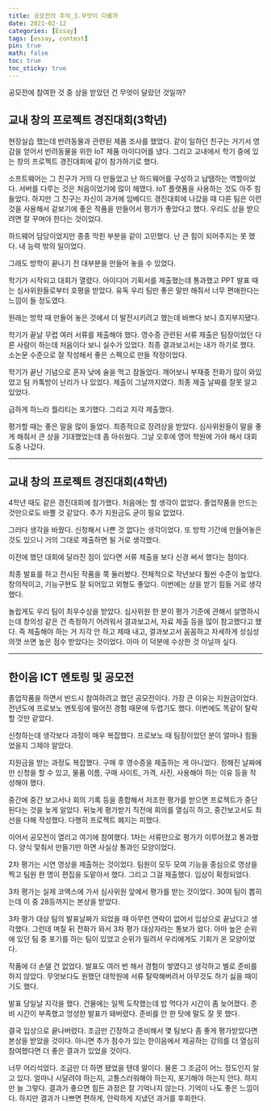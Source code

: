 ```yaml
---
title: 공모전의 추억_3.무엇이 다를까
date: 2021-02-12
categories: [Essay]
tags: [essay, contest]
pin: true
math: false
toc: true
toc_sticky: true
---
```


공모전에 참여한 것 중 상을 받았던 건 무엇이 달랐던 것일까?

## __교내 창의 프로젝트 경진대회(3학년)__

현장실습 했는데 반려동물과 관련된 제품 조사를 했었다. 같이 일하던 친구는 거기서 영감을 얻어서 반려동물을 위한 IoT 제품 아이디어를 냈다. 그리고 교내에서 학기 중에 있는 창의 프로젝트 경진대회에 같이 참가하기로 했다.

소프트웨어는 그 친구가 거의 다 만들었고 난 하드웨어를 구성하고 납땜하는 역할이었다. 서버를 다루는 것은 처음이었기에 많이 헤맸다. IoT 플랫폼을 사용하는 것도 아주 힘들었다. 하지만 그 친구는 자신이 과거에 임베디드 경진대회에 나갔을 때 다른 팀은 이런 것을 사용해서 겉보기에 좋은 작품을 만들어서 평가가 좋았다고 했다. 우리도 상을 받으려면 잘 꾸며야 한다는 것이었다.

하드웨어 담당이었지만 종종 막힌 부분을 같이 고민했다. 난 큰 힘이 되어주지는 못 했다. 내 능력 밖의 일이었다.

그래도 방학이 끝나기 전 대부분을 만들어 놓을 수 있었다.

학기가 시작되고 대회가 열렸다. 아이디어 기획서를 제출했는데 통과했고 PPT 발표 때는 심사위원들로부터 호평을 받았다. 유독 우리 팀만 좋은 말만 해줘서 너무 편애한다는 느낌이 들 정도였다.

원래는 방학 때 만들어 놓은 것에서 더 발전시키려고 했는데 바쁘다 보니 흐지부지됐다.

학기가 끝날 무렵 여러 서류를 제출해야 했다. 영수증 관련된 서류 제출은 팀장이었던 다른 사람이 하는데 처음이다 보니 실수가 있었다. 최종 결과보고서는 내가 하기로 했다. 소논문 수준으로 잘 작성해서 좋은 스펙으로 만들 작정이었다.

학기가 끝난 기념으로 혼자 낮에 술을 먹고 잠들었다. 깨어보니 부재중 전화가 많이 와있었고 팀 카톡방이 난리가 나 있었다. 제출이 그날까지였다. 최종 제출 날짜를 잘못 알고 있었다.

급하게 하느라 퀄리티는 포기했다. 그리고 지각 제출했다.

평가할 때는 좋은 말을 많이 들었다. 최종적으로 장려상을 받았다. 심사위원들이 말을 좋게 해줘서 큰 상을 기대했었는데 좀 아쉬웠다. 그날 오후에 영어 학원에 가야 해서 대회 도중 나갔다.

***

## __교내 창의 프로젝트 경진대회(4학년)__

4학년 때도 같은 경진대회에 참가했다. 처음에는 할 생각이 없었다. 졸업작품을 만드는 것만으로도 바쁠 것 같았다. 추가 지원금도 굳이 필요 없었다.

그러다 생각을 바꿨다. 신청해서 나쁜 것 없다는 생각이었다. 또 방학 기간에 만들어놓은 것도 있으니 거의 그대로 제출하면 될 거로 생각했다.

이전에 했던 대회에 달라진 점이 있다면 서류 제출을 보다 신경 써서 했다는 점이다.

최종 발표를 하고 전시된 작품을 쭉 둘러봤다. 전체적으로 작년보다 훨씬 수준이 높았다. 창의적이고, 기능구현도 잘 되어있고 외형도 좋았다. 이번에는 상을 받기 힘들 거로 생각했다.

놀랍게도 우리 팀이 최우수상을 받았다. 심사위원 한 분이 평가 기준에 관해서 설명하시는데 창의성 같은 건 측정하기 어려워서 결과보고서, 자료 제출 등을 많이 참고했다고 했다. 즉 제출해야 하는 거 지각 안 하고 제때 내고, 결과보고서 꼼꼼하고 자세하게 성심성의껏 쓰면 높은 점수 받았다는 것이었다. 아마 이 덕분에 수상한 것 아닐까 싶다.

***

## __한이음 ICT 멘토링 및 공모전__

졸업작품을 하면서 반드시 참여하려고 했던 공모전이다. 가장 큰 이유는 지원금이었다. 전년도에 프로보노 멘토링에 떨어진 경험 때문에 두렵기도 했다. 이번에도 똑같이 탈락할 것만 같았다.

신청하는데 생각보다 과정이 매우 복잡했다. 프로보노 때 팀장이었던 분이 얼마나 힘들었을지 그제야 알았다.

지원금을 받는 과정도 복잡했다. 구매 후 영수증을 제출하는 게 아니었다. 정해진 날짜에만 신청을 할 수 있고, 물품 이름, 구매 사이트, 가격, 사진, 사용해야 하는 이유 등을 작성해야 했다.

중간에 중간 보고서나 회의 기록 등을 종합해서 저조한 평가를 받으면 프로젝트가 중단된다는 것을 늦게 알았다. 뒤늦게 평가받기 직전에 회의를 열심히 하고, 중간보고서도 최선을 다해 작성했다. 다행히 프로젝트 폐지는 피했다.

이어서 공모전이 열리고 여기에 참여했다. 1차는 서류만으로 평가가 이루어졌고 통과했다. 양식 맞춰서 만들기만 하면 사실상 통과인 모양이었다.

2차 평가는 시연 영상을 제출하는 것이었다. 팀원이 모두 모여 기능을 중심으로 영상을 찍고 팀원 한 명이 편집을 도맡아서 했다. 그리고 그걸 제출했다. 입상이 확정되었다.

3차 평가는 실제 코엑스에 가서 심사위원 앞에서 평가를 받는 것이었다. 30여 팀이 뽑히는데 이 중 28등까지는 본상을 받았다.

3차 평가 대상 팀의 발표날짜가 되었을 때 아무런 연락이 없어서 입상으로 끝났다고 생각했다. 그런데 며칠 뒤 전화가 와서 3차 평가 대상자라는 통보가 왔다. 아마 높은 순위에 있던 팀 중 포기를 하는 팀이 있었고 순위가 밀려서 우리에게도 기회가 온 모양이었다.

작품에 더 손댈 건 없었다. 발표도 여러 번 해서 경험이 쌓였다고 생각하고 별로 준비를 하지 않았다. 무엇보다도 원했던 대학원에 서류 탈락해버려서 아무것도 하기 싫을 때이기도 했다.

발표 당일날 지각을 했다. 건물에는 일찍 도착했는데 밥 먹다가 시간이 좀 늦어졌다. 준비 시간이 부족했고 엉성한 발표가 돼버렸다. 준비를 안 한 탓에 말도 잘 못 했다.

결국 입상으로 끝나버렸다. 조금만 긴장하고 준비해서 몇 팀보다 좀 좋게 평가받았다면 본상을 받았을 것이다. 아니면 추가 점수가 있는 한이음에서 제공하는 강의를 더 열심히 참여했다면 더 좋은 결과가 있었을 것이다.

너무 어리석었다. 조금만 더 하면 됐었을 텐데 말이다. 물론 그 조금이 어느 정도인지 알고 있다. 얼마나 시달려야 하는지, 고통스러워해야 하는지, 포기해야 하는지 안다. 하지만 늘 그렇다. 결과가 좋으면 힘든 과정은 잘 기억나지 않는다. 기억이 나도 좋은 느낌이다. 하지만 결과가 나쁘면 편하게, 안락하게 지냈던 과거를 후회한다.
